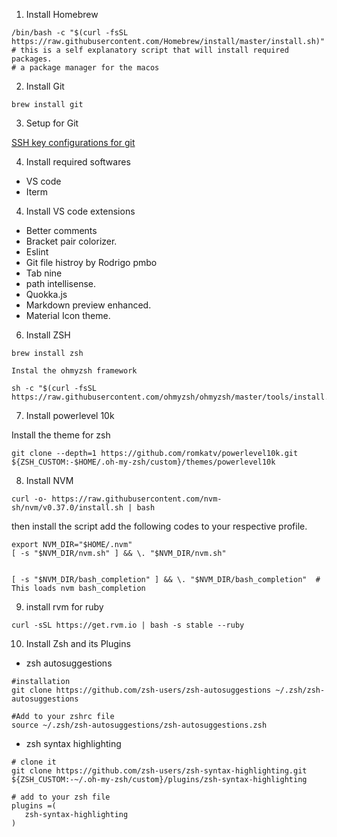 1. Install Homebrew
```
/bin/bash -c "$(curl -fsSL https://raw.githubusercontent.com/Homebrew/install/master/install.sh)"
# this is a self explanatory script that will install required packages.
# a package manager for the macos
```
2. Install Git 
```
brew install git
```
3. Setup for Git

[SSH key configurations for git](https://github.com/junipdewan/Setup/blob/master/git.md)

4. Install required softwares
  - VS code
  - Iterm

4. Install VS code extensions 

- Better comments
- Bracket pair colorizer.
- Eslint
- Git file histroy by Rodrigo pmbo
- Tab nine
- path intellisense.
- Quokka.js
- Markdown preview enhanced.
- Material Icon theme.

6. Install ZSH 

```
brew install zsh
```

```
Instal the ohmyzsh framework

sh -c "$(curl -fsSL https://raw.githubusercontent.com/ohmyzsh/ohmyzsh/master/tools/install.sh)"
```

7. Install powerlevel 10k

Install the theme for zsh
```
git clone --depth=1 https://github.com/romkatv/powerlevel10k.git ${ZSH_CUSTOM:-$HOME/.oh-my-zsh/custom}/themes/powerlevel10k
```


8. Install NVM
```
curl -o- https://raw.githubusercontent.com/nvm-sh/nvm/v0.37.0/install.sh | bash
```
then install the script add the following codes to your respective profile.


```
export NVM_DIR="$HOME/.nvm"
[ -s "$NVM_DIR/nvm.sh" ] && \. "$NVM_DIR/nvm.sh" 


[ -s "$NVM_DIR/bash_completion" ] && \. "$NVM_DIR/bash_completion"  # This loads nvm bash_completion
```

9. install rvm for ruby

```
curl -sSL https://get.rvm.io | bash -s stable --ruby
```

10. Install Zsh and its Plugins
 - zsh autosuggestions 
 ```
 #installation
 git clone https://github.com/zsh-users/zsh-autosuggestions ~/.zsh/zsh-autosuggestions 

 #Add to your zshrc file
 source ~/.zsh/zsh-autosuggestions/zsh-autosuggestions.zsh
 ```
 - zsh syntax highlighting
 ```
 # clone it 
git clone https://github.com/zsh-users/zsh-syntax-highlighting.git ${ZSH_CUSTOM:-~/.oh-my-zsh/custom}/plugins/zsh-syntax-highlighting

# add to your zsh file  
plugins =(
    zsh-syntax-highlighting
)
 ```